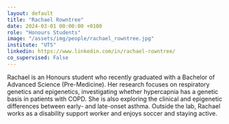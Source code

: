 ```yaml
---
layout: default
title: "Rachael Rowntree"
date: 2024-03-01 00:00:00 +0100
role: "Honours Students"
image: "/assets/img/people/rachael_rowntree.jpg"
institute: "UTS"
linkedin: https://www.linkedin.com/in/rachael-rowntree/
co_supervised: False
---
```

Rachael is an Honours student who recently graduated with a Bachelor of Advanced Science (Pre-Medicine). Her research focuses on respiratory genetics and epigenetics, investigating whether hypercapnia has a genetic basis in patients with COPD. She is also exploring the clinical and epigenetic differences between early- and late-onset asthma. Outside the lab, Rachael works as a disability support worker and enjoys soccer and staying active.
